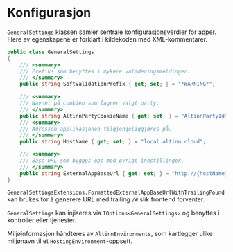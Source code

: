 # Konfigurasjon

`GeneralSettings` klassen samler sentrale konfigurasjonsverdier for apper. Flere av egenskapene er forklart i kildekoden med XML-kommentarer.

```csharp
public class GeneralSettings
{
    /// <summary>
    /// Prefiks som benyttes i mykere valideringsmeldinger.
    /// </summary>
    public string SoftValidationPrefix { get; set; } = "*WARNING*";

    /// <summary>
    /// Navnet på cookien som lagrer valgt party.
    /// </summary>
    public string AltinnPartyCookieName { get; set; } = "AltinnPartyId";
    /// <summary>
    /// Adressen applikasjonen tilgjengeliggjøres på.
    /// </summary>
    public string HostName { get; set; } = "local.altinn.cloud";

    /// <summary>
    /// Base-URL som bygges opp med øvrige innstillinger.
    /// </summary>
    public string ExternalAppBaseUrl { get; set; } = "http://{hostName}/{org}/{app}/";
}
```
`GeneralSettingsExtensions.FormattedExternalAppBaseUrlWithTrailingPound` kan
brukes for å generere URL med trailing `/#` slik frontend forventer.

`GeneralSettings` kan injiseres via `IOptions<GeneralSettings>` og benyttes i kontroller eller tjenester.

Miljøinformasjon håndteres av `AltinnEnvironments`, som kartlegger ulike miljønavn til et `HostingEnvironment`-oppsett.

